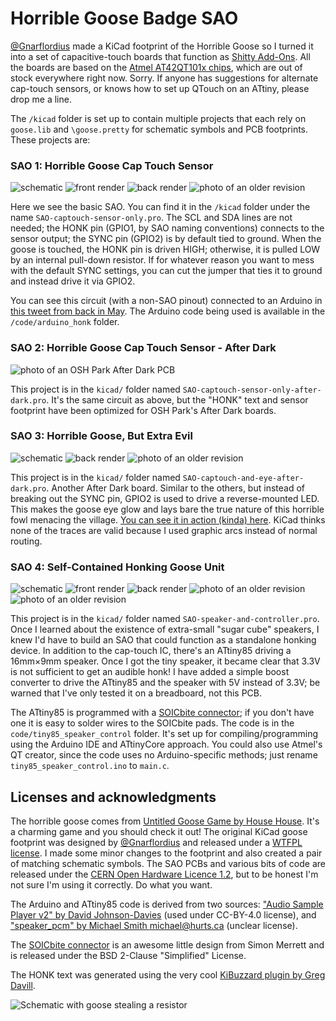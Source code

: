 # Horrible Goose Badge SAO

[@Gnarflordius](https://twitter.com/Gnarflordius) made a KiCad footprint of the Horrible Goose so I turned it into a set of capacitive-touch boards that function as [Shitty Add-Ons](https://hackaday.com/2019/03/20/introducing-the-shitty-add-on-v1-69bis-standard/). All the boards are based on the [Atmel AT42QT101x chips](http://ww1.microchip.com/downloads/en/DeviceDoc/40001947A.pdf), which are out of stock everywhere right now. Sorry. If anyone has suggestions for alternate cap-touch sensors, or knows how to set up QTouch on an ATtiny, please drop me a line.

The `/kicad` folder is set up to contain multiple projects that each rely on `goose.lib` and `\goose.pretty` for schematic symbols and PCB footprints. These projects are:

### SAO 1: Horrible Goose Cap Touch Sensor

![schematic](schematic1.png)
![front render](front1.png)
![back render](back1.png)
![photo of an older revision](pcb1.jpg)

Here we see the basic SAO. You can find it in the `/kicad` folder under the name `SAO-captouch-sensor-only.pro`. The SCL and SDA lines are not needed; the HONK pin (GPIO1, by SAO naming conventions) connects to the sensor output; the SYNC pin (GPIO2) is by default tied to ground. When the goose is touched, the HONK pin is driven HIGH; otherwise, it is pulled LOW by an internal pull-down resistor. If for whatever reason you want to mess with the default SYNC settings, you can cut the jumper that ties it to ground and instead drive it via GPIO2.

You can see this circuit (with a non-SAO pinout) connected to an Arduino in [this tweet from back in May](https://twitter.com/heyspacebuck/status/1396235318634840066). The Arduino code being used is available in the `/code/arduino_honk` folder.

### SAO 2: Horrible Goose Cap Touch Sensor - After Dark

![photo of an OSH Park After Dark PCB](pcb2.jpg)

This project is in the `kicad/` folder named `SAO-captouch-sensor-only-after-dark.pro`. It's the same circuit as above, but the "HONK" text and sensor footprint have been optimized for OSH Park's After Dark boards. 

### SAO 3: Horrible Goose, But Extra Evil

![schematic](schematic3.png)
![back render](back3.png)
![photo of an older revision](pcb3.jpg)

This project is in the `kicad/` folder named `SAO-captouch-and-eye-after-dark.pro`. Another After Dark board. Similar to the others, but instead of breaking out the SYNC pin, GPIO2 is used to drive a reverse-mounted LED. This makes the goose eye glow and lays bare the true nature of this horrible fowl menacing the village. [You can see it in action (kinda) here](https://twitter.com/heyspacebuck/status/1437613800312610819). KiCad thinks none of the traces are valid because I used graphic arcs instead of normal routing.

### SAO 4: Self-Contained Honking Goose Unit

![schematic](schematic4.png)
![front render](front4.png)
![back render](back4.png)
![photo of an older revision](pcb4a.jpg)
![photo of an older revision](pcb4b.jpg)

This project is in the `kicad/` folder named `SAO-speaker-and-controller.pro`. Once I learned about the existence of extra-small "sugar cube" speakers, I knew I'd have to build an SAO that could function as a standalone honking device. In addition to the cap-touch IC, there's an ATtiny85 driving a 16mm×9mm speaker. Once I got the tiny speaker, it became clear that 3.3V is not sufficient to get an audible honk! I have added a simple boost converter to drive the ATtiny85 and the speaker with 5V instead of 3.3V; be warned that I've only tested it on a breadboard, not this PCB.

The ATtiny85 is programmed with a [SOICbite connector](https://hackaday.io/project/165917-soicbite-programmingdebug-connector-footprint); if you don't have one it is easy to solder wires to the SOICbite pads. The code is in the `code/tiny85_speaker_control` folder. It's set up for compiling/programming using the Arduino IDE and ATtinyCore approach. You could also use Atmel's QT creator, since the code uses no Arduino-specific methods; just rename `tiny85_speaker_control.ino` to `main.c`.

## Licenses and acknowledgments 

The horrible goose comes from [Untitled Goose Game by House House](https://goose.game/). It's a charming game and you should check it out! The original KiCad goose footprint was designed by [@Gnarflordius](https://twitter.com/Gnarflordius) and released under a [WTFPL license](http://www.wtfpl.net/). I made some minor changes to the footprint and also created a pair of matching schematic symbols. The SAO PCBs and various bits of code are released under the [CERN Open Hardware Licence 1.2](https://en.wikipedia.org/wiki/CERN_Open_Hardware_Licence), but to be honest I'm not sure I'm using it correctly. Do what you want.

The Arduino and ATtiny85 code is derived from two sources: ["Audio Sample Player v2" by David Johnson-Davies](http://www.technoblogy.com/show?QBB) (used under CC-BY-4.0 license), and ["speaker_pcm" by Michael Smith <michael@hurts.ca>](https://playground.arduino.cc/Code/PCMAudio/) (unclear license).

The [SOICbite connector](https://hackaday.io/project/165917-soicbite-programmingdebug-connector-footprint) is an awesome little design from Simon Merrett and is released under the BSD 2-Clause "Simplified" License.

The HONK text was generated using the very cool [KiBuzzard plugin by Greg Davill](https://github.com/gregdavill/KiBuzzard).

![Schematic with goose stealing a resistor](stolen.png)
